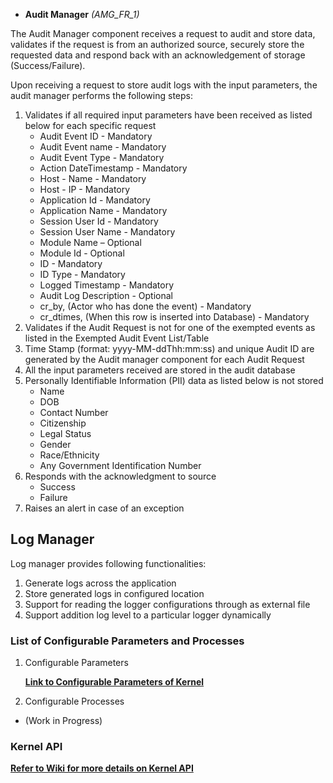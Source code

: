 * **Audit Manager** _(AMG_FR_1)_

The Audit Manager component receives a request to audit and store data, validates if the request is from an authorized source, securely store the requested data and respond back with an acknowledgement of storage (Success/Failure). 

Upon receiving a request to store audit logs with the input parameters, the audit manager performs the following steps:
1. Validates if all required input parameters have been received as listed below for each specific request
   * Audit Event ID - Mandatory
   * Audit Event name - Mandatory
   * Audit Event Type - Mandatory
   * Action DateTimestamp - Mandatory
   * Host - Name - Mandatory
   * Host - IP - Mandatory
   * Application Id - Mandatory
   * Application Name - Mandatory
   * Session User Id - Mandatory
   * Session User Name - Mandatory
   * Module Name – Optional
   * Module Id - Optional
   * ID - Mandatory
   * ID Type - Mandatory
   * Logged Timestamp - Mandatory
   * Audit Log Description - Optional
   * cr_by, (Actor who has done the event) - Mandatory
   * cr_dtimes, (When this row is inserted into Database) - Mandatory
1. Validates if the Audit Request is not for one of the exempted events as listed in the Exempted Audit Event List/Table
1. Time Stamp (format: yyyy-MM-ddThh:mm:ss) and unique Audit ID are generated by the Audit manager component for each Audit Request
1. All the input parameters received are stored in the audit database
1. Personally Identifiable Information (PII) data as listed below is not stored
   * Name
   * DOB
   * Contact Number
   * Citizenship
   * Legal Status
   * Gender
   * Race/Ethnicity
   * Any Government Identification Number
1. Responds with the acknowledgment to source
   * Success
   * Failure
1. Raises an alert in case of an exception 

## Log Manager
Log manager provides following functionalities:

1. Generate logs across the application
1. Store generated logs in configured location
1. Support for reading the logger configurations through as external file
1. Support addition log level to a particular logger dynamically

### List of Configurable Parameters and Processes 

1. Configurable Parameters

   [**Link to Configurable Parameters of Kernel**](/mosip/mosip-config/blob/master/config/kernel.properties)

2. Configurable Processes 
* (Work in Progress) 

### Kernel API 
[**Refer to Wiki for more details on Kernel API**](Kernel-APIs)


